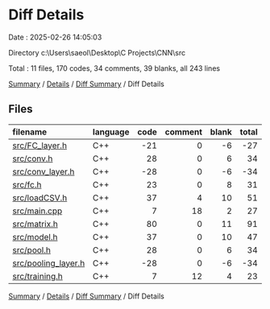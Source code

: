 # Diff Details

Date : 2025-02-26 14:05:03

Directory c:\\Users\\saeol\\Desktop\\C Projects\\CNN\\src

Total : 11 files,  170 codes, 34 comments, 39 blanks, all 243 lines

[Summary](results.md) / [Details](details.md) / [Diff Summary](diff.md) / Diff Details

## Files
| filename | language | code | comment | blank | total |
| :--- | :--- | ---: | ---: | ---: | ---: |
| [src/FC\_layer.h](/src/FC_layer.h) | C++ | -21 | 0 | -6 | -27 |
| [src/conv.h](/src/conv.h) | C++ | 28 | 0 | 6 | 34 |
| [src/conv\_layer.h](/src/conv_layer.h) | C++ | -28 | 0 | -6 | -34 |
| [src/fc.h](/src/fc.h) | C++ | 23 | 0 | 8 | 31 |
| [src/loadCSV.h](/src/loadCSV.h) | C++ | 37 | 4 | 10 | 51 |
| [src/main.cpp](/src/main.cpp) | C++ | 7 | 18 | 2 | 27 |
| [src/matrix.h](/src/matrix.h) | C++ | 80 | 0 | 11 | 91 |
| [src/model.h](/src/model.h) | C++ | 37 | 0 | 10 | 47 |
| [src/pool.h](/src/pool.h) | C++ | 28 | 0 | 6 | 34 |
| [src/pooling\_layer.h](/src/pooling_layer.h) | C++ | -28 | 0 | -6 | -34 |
| [src/training.h](/src/training.h) | C++ | 7 | 12 | 4 | 23 |

[Summary](results.md) / [Details](details.md) / [Diff Summary](diff.md) / Diff Details